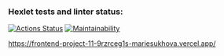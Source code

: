 ### Hexlet tests and linter status:
[![Actions Status](https://github.com/mariesukhova/frontend-project-11/workflows/hexlet-check/badge.svg)](https://github.com/mariesukhova/frontend-project-11/actions)
[![Maintainability](https://api.codeclimate.com/v1/badges/acf1a93bd5bcba7b0d8d/maintainability)](https://codeclimate.com/github/mariesukhova/frontend-project-11/maintainability)

https://frontend-project-11-9rzrceg1s-mariesukhova.vercel.app/
